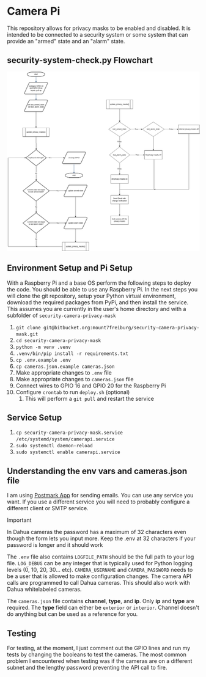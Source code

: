 # Camera Pi

This repository allows for privacy masks to be enabled and disabled. It is intended to be connected to a security 
system or some system that can provide an "armed" state and an "alarm" state.

## security-system-check.py Flowchart

![img.png](img.png)


## Environment Setup and Pi Setup

With a Raspberry Pi and a base OS perform the following steps to deploy the code. You should be able to use any 
Raspberry Pi. In the next steps you will clone the git repository, setup your Python virtual environment, 
download the required packages from PyPi, and then install the service. This assumes you are currently in the 
user's home directory and with a subfolder of `security-camera-privacy-mask`

1. `git clone git@bitbucket.org:mount7freiburg/security-camera-privacy-mask.git`
2. `cd security-camera-privacy-mask`
3. `python -m venv .venv`
4. `.venv/bin/pip install -r requirements.txt`
5. `cp .env.example .env`
6. `cp cameras.json.example cameras.json`
7. Make appropriate changes to `.env` file
8. Make appropriate changes to `cameras.json` file
9. Connect wires to GPIO 16 and GPIO 20 for the Raspberry Pi
10. Configure `crontab` to run `deploy.sh` (optional)
    1. This will perform a `git pull` and restart the service

## Service Setup

1. `cp security-camera-privacy-mask.service /etc/systemd/system/camerapi.service`
2. `sudo systemctl daemon-reload`
3. `sudo systemctl enable camerapi.service`

## Understanding the env vars and cameras.json file

I am using [Postmark App](https://postmarkapp.com/) for sending emails. You can use any service you want. If you use
a different service you will need to probably configure a different client or SMTP service.

> [!IMPORTANT]  
> In Dahua cameras the password has a maximum of 32 characters even though the form lets you input more. Keep the .env
> at 32 characters if your password is longer and it should work


The `.env` file also contains `LOGFILE_PATH` should be the full path to your log file. `LOG_DEBUG` can be any integer
that is typically used for Python logging levels (0, 10, 20, 30... etc). `CAMERA_USERNAME` and `CAMERA_PASSWORD` needs
to be a user that is allowed to make configuration changes. The camera API calls are programmed to call Dahua cameras.
This should also work with Dahua whitelabeled cameras.

The `cameras.json` file contains **channel**, **type**, and **ip**. Only **ip** and **type** are required. The **type**
field can either be `exterior` or `interior`. Channel doesn't do anything but can be used as a reference for you.

## Testing

For testing, at the moment, I just comment out the GPIO lines and run my tests by changing the booleans to test the 
cameras. The most common problem I encountered when testing was if the cameras are on a different subnet and the
lengthy password preventing the API call to fire.